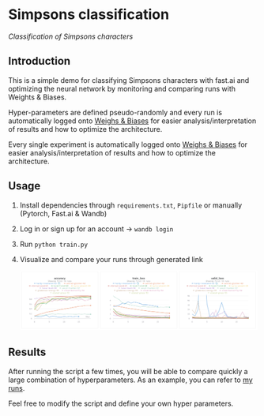 # Simpsons classification

*Classification of Simpsons characters*

## Introduction

This is a simple demo for classifying Simpsons characters with fast.ai and optimizing the neural network by monitoring and comparing runs with Weights & Biases.

Hyper-parameters are defined pseudo-randomly and every run is automatically logged onto [Weighs & Biases](https://www.wandb.com/) for easier analysis/interpretation of results and how to optimize the architecture.

Every single experiment is automatically logged onto [Weighs & Biases](https://www.wandb.com/) for easier analysis/interpretation of results and how to optimize the architecture.

## Usage

1. Install dependencies through `requirements.txt`, `Pipfile` or manually (Pytorch, Fast.ai & Wandb)
2. Log in or sign up for an account -> `wandb login`
3. Run `python train.py`
4. Visualize and compare your runs through generated link

   ![alt text](imgs/results.png)


## Results

After running the script a few times, you will be able to compare quickly a large combination of hyperparameters. As an example, you can refer to [my runs](https://app.wandb.ai/borisd13/simpsons-fastai).

Feel free to modify the script and define your own hyper parameters.
